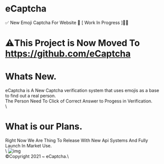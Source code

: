 # eCaptcha
✅ New Emoji Captcha For Website 🥳 [ Work In Progress ]👷‍♂️

# ⚠️This Project is Now Moved To https://github.com/eCaptcha

# Whats New.
eCaptcha is A New Captcha verification system that uses emojis as a base to find out a real person.\
The Person Need To Click of Correct Answer to Progess in Verification.\
\\
# What is our Plans.
Right Now We Are Thing To Release With New Api Systems And Fully Launch In Market Use.\
\\
![img](https://cdn.discordapp.com/attachments/881041463834714122/882865855795458098/unknown.png) \
©️Copyright 2021 ~ eCaptcha.\\
